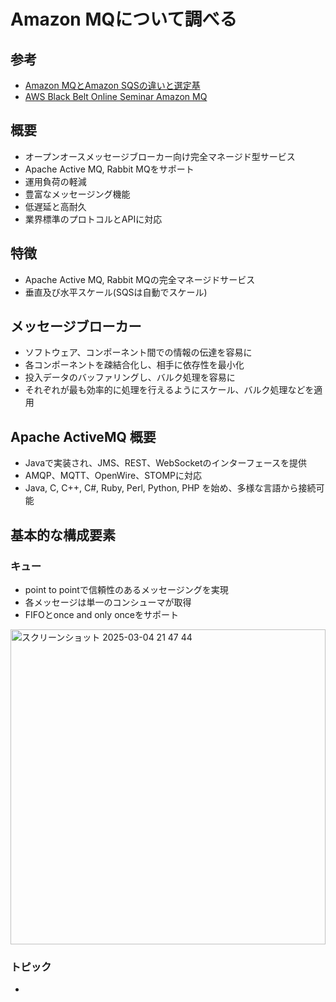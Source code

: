 # Amazon MQについて調べる

## 参考
- [Amazon MQとAmazon SQSの違いと選定基](https://zenn.dev/iwamasa/articles/b5fd0c120ce57a)
- [AWS Black Belt Online Seminar Amazon MQ](https://pages.awscloud.com/rs/112-TZM-766/images/20210317_AWS-BlackBelt_AmazonMQ%20210317a.pdf)

## 概要
- オープンオースメッセージブローカー向け完全マネージド型サービス
- Apache Active MQ, Rabbit MQをサポート
- 運用負荷の軽減
- 豊富なメッセージング機能
- 低遅延と高耐久
- 業界標準のプロトコルとAPIに対応

## 特徴
- Apache Active MQ, Rabbit MQの完全マネージドサービス
- 垂直及び水平スケール(SQSは自動でスケール)

## メッセージブローカー
- ソフトウェア、コンポーネント間での情報の伝達を容易に
- 各コンポーネントを疎結合化し、相手に依存性を最小化
- 投入データのバッファリングし、バルク処理を容易に
- それぞれが最も効率的に処理を行えるようにスケール、バルク処理などを適用

## Apache ActiveMQ 概要
- Javaで実装され、JMS、REST、WebSocketのインターフェースを提供
- AMQP、MQTT、OpenWire、STOMPに対応
- Java, C, C++, C#, Ruby, Perl, Python, PHP を始め、多様な言語から接続可能

## 基本的な構成要素

### キュー
- point to pointで信頼性のあるメッセージングを実現
- 各メッセージは単一のコンシューマが取得
- FIFOとonce and only onceをサポート

<img width="504" alt="スクリーンショット 2025-03-04 21 47 44" src="https://github.com/user-attachments/assets/759d6fb3-8564-40f1-8241-b68d1b0245d5" />

### トピック
- 

